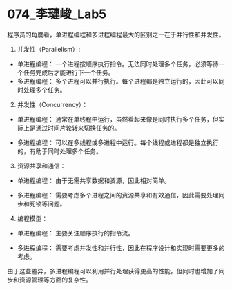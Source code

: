 # 074_李璉峻_Lab5

程序员的角度看，单进程编程和多进程编程最大的区别之一在于并行性和并发性。

1. 并发性（Parallelism）:
   
  * 单进程编程： 一个进程按顺序执行指令。无法同时处理多个任务，必须等待一个任务完成后才能进行下一个任务。
  * 多进程编程： 多个进程可以并行执行。每个进程都是独立运行的，因此可以同时处理多个任务。

2. 并发性（Concurrency）：
  * 单进程编程： 通常在单线程中运行，虽然看起来像是同时执行多个任务，但实际上是通过时间片轮转来切换任务的。

  * 多进程编程： 可以在多线程或多进程中运行。每个线程或进程都是独立执行的，有助于同时处理多个任务。

3. 资源共享和通信：
  * 单进程编程： 由于无需共享数据和资源，因此相对简单。
  
  * 多进程编程： 需要考虑多个进程之间的资源共享和有效通信，因此需要处理同步和死锁等问题。

4. 编程模型：
  * 单进程编程： 主要关注顺序执行的指令流。

  * 多进程编程： 需要考虑并发性和并行性，因此在程序设计和实现时需要更多的考虑。


由于这些差异，多进程编程可以利用并行处理获得更高的性能，但同时也增加了同步和资源管理等方面的复杂性。


